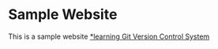 # Sample Website

This is a sample website [*learning Git Version Control System](http://github.com)
